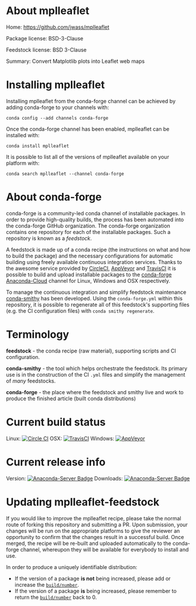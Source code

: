 About mplleaflet
================

Home: https://github.com/jwass/mplleaflet

Package license: BSD-3-Clause

Feedstock license: BSD 3-Clause

Summary: Convert Matplotlib plots into Leaflet web maps



Installing mplleaflet
=====================

Installing mplleaflet from the conda-forge channel can be achieved by adding conda-forge to your channels with:

```
conda config --add channels conda-forge
```

Once the conda-forge channel has been enabled, mplleaflet can be installed with:

```
conda install mplleaflet
```

It is possible to list all of the versions of mplleaflet available on your platform with:

```
conda search mplleaflet --channel conda-forge
```


About conda-forge
=================

conda-forge is a community-led conda channel of installable packages.
In order to provide high-quality builds, the process has been automated into the
conda-forge GitHub organization. The conda-forge organization contains one repository 
for each of the installable packages. Such a repository is known as a *feedstock*.

A feedstock is made up of a conda recipe (the instructions on what and how to build
the package) and the necessary configurations for automatic building using freely
available continuous integration services. Thanks to the awesome service provided by
[CircleCI](https://circleci.com/), [AppVeyor](http://www.appveyor.com/)
and [TravisCI](https://travis-ci.org/) it is possible to build and upload installable
packages to the [conda-forge](https://anaconda.org/conda-forge)
[Anaconda-Cloud](http://docs.anaconda.org/) channel for Linux, Windows and OSX respectively.

To manage the continuous integration and simplify feedstock maintenance
[conda-smithy](http://github.com/conda-forge/conda-smithy) has been developed.
Using the ``conda-forge.yml`` within this repository, it is possible to regenerate all of
this feedstock's supporting files (e.g. the CI configuration files) with ``conda smithy regenerate``.


Terminology
===========

**feedstock** - the conda recipe (raw material), supporting scripts and CI configuration.

**conda-smithy** - the tool which helps orchestrate the feedstock.
                   Its primary use is in the construction of the CI ``.yml`` files
                   and simplify the management of *many* feedstocks.

**conda-forge** - the place where the feedstock and smithy live and work to
                  produce the finished article (built conda distributions)

Current build status
====================

Linux: [![Circle CI](https://circleci.com/gh/conda-forge/mplleaflet-feedstock.svg?style=svg)](https://circleci.com/gh/conda-forge/mplleaflet-feedstock)
OSX: [![TravisCI](https://travis-ci.org/conda-forge/mplleaflet-feedstock.svg?branch=master)](https://travis-ci.org/conda-forge/mplleaflet-feedstock) 
Windows: [![AppVeyor](https://ci.appveyor.com/api/projects/status/github/conda-forge/mplleaflet-feedstock?svg=True)](https://ci.appveyor.com/project/conda-forge/mplleaflet-feedstock/branch/master)

Current release info
====================
Version: [![Anaconda-Server Badge](https://anaconda.org/conda-forge/mplleaflet/badges/version.svg)](https://anaconda.org/conda-forge/mplleaflet)
Downloads: [![Anaconda-Server Badge](https://anaconda.org/conda-forge/mplleaflet/badges/downloads.svg)](https://anaconda.org/conda-forge/mplleaflet)


Updating mplleaflet-feedstock
=============================

If you would like to improve the mplleaflet recipe, please take the normal
route of forking this repository and submitting a PR. Upon submission, your changes will
be run on the appropriate platforms to give the reviewer an opportunity to confirm that the
changes result in a successful build. Once merged, the recipe will be re-built and uploaded
automatically to the conda-forge channel, whereupon they will be available for everybody to
install and use.

In order to produce a uniquely identifiable distribution:
 * If the version of a package **is not** being increased, please add or increase
   the [``build/number``](http://conda.pydata.org/docs/building/meta-yaml.html#build-number-and-string). 
 * If the version of a package **is** being increased, please remember to return
   the [``build/number``](http://conda.pydata.org/docs/building/meta-yaml.html#build-number-and-string)
   back to 0.
